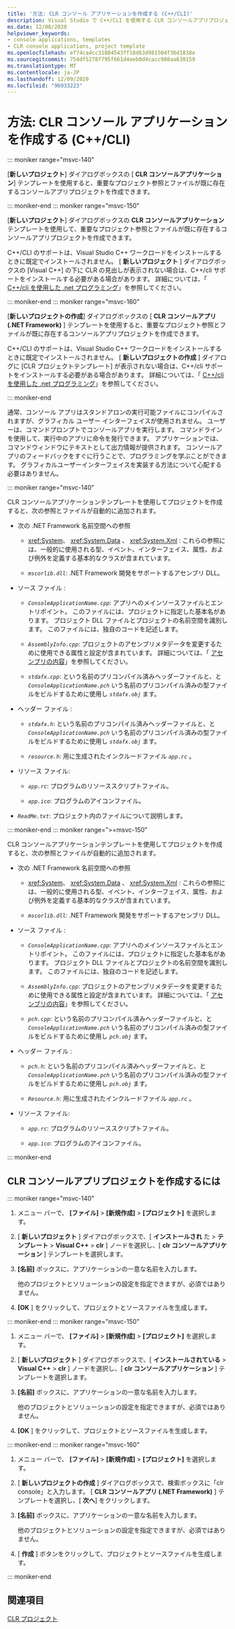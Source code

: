 ```yaml
---
title: '方法: CLR コンソール アプリケーションを作成する (C++/CLI)'
description: Visual Studio で C++/CLI を使用する CLR コンソールアプリプロジェクトを作成する方法について説明します。
ms.date: 12/08/2020
helpviewer_keywords:
- console applications, templates
- CLR console applications, project template
ms.openlocfilehash: ef74ca4cc31884543ff18d63d981504f36d1838e
ms.sourcegitcommit: 754df5278f795f661d4eeb0d4cacc908aa630159
ms.translationtype: MT
ms.contentlocale: ja-JP
ms.lasthandoff: 12/09/2020
ms.locfileid: "96933223"
---
```

# <a name="how-to-create-clr-console-applications-ccli"></a>方法: CLR コンソール アプリケーションを作成する (C++/CLI)

::: moniker range="msvc-140"

[**新しいプロジェクト**] ダイアログボックスの [ **CLR コンソールアプリケーション**] テンプレートを使用すると、重要なプロジェクト参照とファイルが既に存在するコンソールアプリプロジェクトを作成できます。

::: moniker-end
::: moniker range="msvc-150"

[**新しいプロジェクト**] ダイアログボックスの **CLR コンソールアプリケーション** テンプレートを使用して、重要なプロジェクト参照とファイルが既に存在するコンソールアプリプロジェクトを作成できます。

C++/CLI のサポートは、Visual Studio C++ ワークロードをインストールするときに既定でインストールされません。 [ **新しいプロジェクト** ] ダイアログボックスの [Visual C++] の下に CLR の見出しが表示されない場合は、C++/cli サポートをインストールする必要がある場合があります。 詳細については、「 [C++/cli を使用した .net プログラミング](../dotnet/dotnet-programming-with-cpp-cli-visual-cpp.md)」を参照してください。

::: moniker-end
::: moniker range="msvc-160"

[**新しいプロジェクトの作成**] ダイアログボックスの [ **CLR コンソールアプリ (.NET Framework)** ] テンプレートを使用すると、重要なプロジェクト参照とファイルが既に存在するコンソールアプリプロジェクトを作成できます。

C++/CLI のサポートは、Visual Studio C++ ワークロードをインストールするときに既定でインストールされません。 [  **新しいプロジェクトの作成** ] ダイアログに [CLR プロジェクトテンプレート] が表示されない場合は、C++/cli サポートをインストールする必要がある場合があります。 詳細については、「 [C++/cli を使用した .net プログラミング](../dotnet/dotnet-programming-with-cpp-cli-visual-cpp.md)」を参照してください。

::: moniker-end

通常、コンソール アプリはスタンドアロンの実行可能ファイルにコンパイルされますが、グラフィカル ユーザー インターフェイスが使用されません。 ユーザーは、コマンドプロンプトでコンソールアプリを実行します。 コマンドラインを使用して、実行中のアプリに命令を発行できます。 アプリケーションでは、コマンドウィンドウにテキストとして出力情報が提供されます。 コンソールアプリのフィードバックをすぐに行うことで、プログラミングを学ぶことができます。 グラフィカルユーザーインターフェイスを実装する方法について心配する必要はありません。

::: moniker range="msvc-140"

CLR コンソールアプリケーションテンプレートを使用してプロジェクトを作成すると、次の参照とファイルが自動的に追加されます。

- 次の .NET Framework 名前空間への参照

  - <xref:System>、 <xref:System.Data> 、 <xref:System.Xml> : これらの参照には、一般的に使用される型、イベント、インターフェイス、属性、および例外を定義する基本的なクラスが含まれています。

  - *`mscorlib.dll`*: .NET Framework 開発をサポートするアセンブリ DLL。

- ソース ファイル :

  - *`ConsoleApplicationName.cpp`*: アプリへのメインソースファイルとエントリポイント。 このファイルには、プロジェクトに指定した基本名があります。 プロジェクト DLL ファイルとプロジェクトの名前空間を識別します。 このファイルには、独自のコードを記述します。

  - *`AssemblyInfo.cpp`*: プロジェクトのアセンブリメタデータを変更するために使用できる属性と設定が含まれています。 詳細については、「 [アセンブリの内容](/dotnet/framework/app-domains/assembly-contents)」を参照してください。

  - *`stdafx.cpp`*: という名前のプリコンパイル済みヘッダーファイルと、と *`ConsoleApplicationName.pch`* いう名前のプリコンパイル済みの型ファイルをビルドするために使用し *`stdafx.obj`* ます。

- ヘッダー ファイル :

  - *`stdafx.h`*: という名前のプリコンパイル済みヘッダーファイルと、と *`ConsoleApplicationName.pch`* いう名前のプリコンパイル済みの型ファイルをビルドするために使用し *`stdafx.obj`* ます。

  - *`resource.h`*: 用に生成されたインクルードファイル *`app.rc`* 。

- リソース ファイル:

  - *`app.rc`*: プログラムのリソーススクリプトファイル。

  - *`app.ico`*: プログラムのアイコンファイル。

- *`ReadMe.txt`*: プロジェクト内のファイルについて説明します。

::: moniker-end
::: moniker range=">=msvc-150"

CLR コンソールアプリケーションテンプレートを使用してプロジェクトを作成すると、次の参照とファイルが自動的に追加されます。

- 次の .NET Framework 名前空間への参照

  - <xref:System>、 <xref:System.Data> 、 <xref:System.Xml> : これらの参照には、一般的に使用される型、イベント、インターフェイス、属性、および例外を定義する基本的なクラスが含まれています。

  - *`mscorlib.dll`*: .NET Framework 開発をサポートするアセンブリ DLL。

- ソース ファイル :

  - *`ConsoleApplicationName.cpp`*: アプリへのメインソースファイルとエントリポイント。 このファイルには、プロジェクトに指定した基本名があります。 プロジェクト DLL ファイルとプロジェクトの名前空間を識別します。 このファイルには、独自のコードを記述します。

  - *`AssemblyInfo.cpp`*: プロジェクトのアセンブリメタデータを変更するために使用できる属性と設定が含まれています。 詳細については、「 [アセンブリの内容](/dotnet/framework/app-domains/assembly-contents)」を参照してください。

  - *`pch.cpp`*: という名前のプリコンパイル済みヘッダーファイルと、と *`ConsoleApplicationName.pch`* いう名前のプリコンパイル済みの型ファイルをビルドするために使用し *`pch.obj`* ます。

- ヘッダー ファイル :

  - *`pch.h`*: という名前のプリコンパイル済みヘッダーファイルと、と *`ConsoleApplicationName.pch`* いう名前のプリコンパイル済みの型ファイルをビルドするために使用し *`pch.obj`* ます。

  - *`Resource.h`*: 用に生成されたインクルードファイル *`app.rc`* 。

- リソース ファイル:

  - *`app.rc`*: プログラムのリソーススクリプトファイル。

  - *`app.ico`*: プログラムのアイコンファイル。

::: moniker-end

## <a name="to-create-a-clr-console-app-project"></a>CLR コンソールアプリプロジェクトを作成するには

::: moniker range="msvc-140"

1. メニュー バーで、 **[ファイル]** > **[新規作成]** > **[プロジェクト]** を選択します。

1. [ **新しいプロジェクト** ] ダイアログボックスで、[ **インストールされ** た > **テンプレート** > **Visual C++** > **clr** ] ノードを選択し、[ **clr コンソールアプリケーション** ] テンプレートを選択します。

1. **[名前]** ボックスに、アプリケーションの一意な名前を入力します。

   他のプロジェクトとソリューションの設定を指定できますが、必須ではありません。

1. **[OK** ] をクリックして、プロジェクトとソースファイルを生成します。

::: moniker-end
::: moniker range="msvc-150"

1. メニュー バーで、 **[ファイル]** > **[新規作成]** > **[プロジェクト]** を選択します。

1. [ **新しいプロジェクト** ] ダイアログボックスで、[ **インストールされている** > **Visual C++** > **clr** ] ノードを選択し、[ **clr コンソールアプリケーション** ] テンプレートを選択します。

1. **[名前]** ボックスに、アプリケーションの一意な名前を入力します。

   他のプロジェクトとソリューションの設定を指定できますが、必須ではありません。

1. **[OK** ] をクリックして、プロジェクトとソースファイルを生成します。

::: moniker-end
::: moniker range="msvc-160"

1. メニュー バーで、 **[ファイル]** > **[新規作成]** > **[プロジェクト]** を選択します。

1. [ **新しいプロジェクトの作成** ] ダイアログボックスで、検索ボックスに「clr console」と入力します。 [ **CLR コンソールアプリ (.NET Framework)** ] テンプレートを選択し、[ **次へ**] をクリックします。

1. **[名前]** ボックスに、アプリケーションの一意な名前を入力します。

   他のプロジェクトとソリューションの設定を指定できますが、必須ではありません。

1. [ **作成** ] ボタンをクリックして、プロジェクトとソースファイルを生成します。

::: moniker-end

## <a name="see-also"></a>関連項目

[CLR プロジェクト](../build/reference/files-created-for-clr-projects.md)
